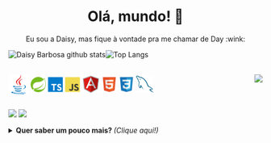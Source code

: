 <h1 align="center">Olá, mundo! 👋</h1> 


<p align="center">Eu sou a Daisy, mas fique à vontade pra me chamar de Day :wink:</p>


![Daisy Barbosa github stats](https://github-readme-stats.vercel.app/api?username=Day-Namite&theme=midnight-purple&show_icons=true)![Top Langs](https://github-readme-stats.vercel.app/api/top-langs/?username=Day-Namite&layout=compact&theme=midnight-purple)

<div style="display: inline_block"><br>

<img align="center" height="40" width="40" src="https://raw.githubusercontent.com/devicons/devicon/master/icons/java/java-original.svg">
<img align="center" height="30" width="30" src="https://raw.githubusercontent.com/devicons/devicon/master/icons/spring/spring-original.svg">
<img align="center" height="30" width="30" src="https://raw.githubusercontent.com/devicons/devicon/master/icons/typescript/typescript-plain.svg">
<img align="center" height="30" width="30" src="https://raw.githubusercontent.com/devicons/devicon/master/icons/javascript/javascript-original.svg">
<img align="center" height="35" width="35" src="https://raw.githubusercontent.com/devicons/devicon/master/icons/angularjs/angularjs-original.svg">
<img align="center" height="30" width="30" src="https://raw.githubusercontent.com/devicons/devicon/master/icons/html5/html5-original.svg">
<img align="center" height="30" width="30" src="https://raw.githubusercontent.com/devicons/devicon/master/icons/css3/css3-original.svg">
<img align="center" height="35" width="35" src="https://raw.githubusercontent.com/devicons/devicon/master/icons/mysql/mysql-original.svg">
<img align="right" src="http://pa1.narvii.com/6853/600b1486b2dda8d6976e915d55e19662aa9cdfdd_00.gif">
	</div>
	
 ##
 
<div> 
  <a href = "mailto:daisybarbosa.p@gmail.com"><img src="https://img.shields.io/badge/-Gmail-%23333?style=for-the-badge&logo=gmail&logoColor=white" target="_blank"></a>
  <a href="https://www.linkedin.com/in/daisy-barbosa/" target="_blank"><img src="https://img.shields.io/badge/-LinkedIn-%230077B5?style=for-the-badge&logo=linkedin&logoColor=white" target="_blank"></a> 
</div>


<p align="center">
<details></p> <p align="center">
	<summary> <b> Quer saber um pouco mais? </b> <i>(Clique aqui!)</i> </summary> </p>

	
Sou apaixonada por música e poesia, uma pessoa do amor mesmo e quando bate a inspiração também escrevo... Gosto muito de ver séries e filmes, ainda mais se for animação. 

Descobri na infância minha admiração pela tecnologia, quando acompanhava meu irmão no curso de computação. Pra uma criança periférica, sem computador, fazer um e-mail, jogar no click jogos, desenhar no paint era surreal e mesmo sendo muito tímida aprendia observando.

Superei a minha timidez lá no ensino médio, onde conheci as minhas melhores amigas e montamos uma banda. Eu tinha uma pequena noção de violão, mas queria ser baixista, daí a gente segurou uma na mão da outra e fomos juntas aprender a tocar e exercitar a paciência. Me arrisco a dizer que foi aí que eu aprendi a trabalhar em equipe.

Sempre quis ser uma pessoa independente, então comecei a trabalhar fora aos 13 anos de idade e atuei em várias áreas, aquele pau pra toda obra mesmo, sabe? Mas foi no meu último emprego, que desenvolvi a liderança e fui promovida à supervisora, lá eu tinha que cuidar de uma grande equipe. Gosto de ajudar pessoas, então foi uma alegria imensa ajudar outros 3 liderados a serem promovidos também.

Mas sentia que faltava alguma coisa que fizesse meu olho brilhar, igual o da Daisynha criança e aí, conheci a Generation, que foi onde eu aprendi sobre BSMs como a persistencia, mentalidade de crescimento, responsabilidade pessoal e as hard skills que me trouxeram conhecimento da linguagem java, em Mysql, em Spring Boot, Angular, então eu finalmente iniciei meu caminho onde eu queria, hoje sou uma dev Java Jr Fullstack, em busca de aprimoramento na carreira. Em algum momento, eu pensei que talvez fosse tarde pra mim, mas como já disse Schopenhauer : *A glória é tanto mais tardia quanto mais duradoura há de ser, porque todo fruto delicioso amadurece lentamente.*

	
	
	

	




